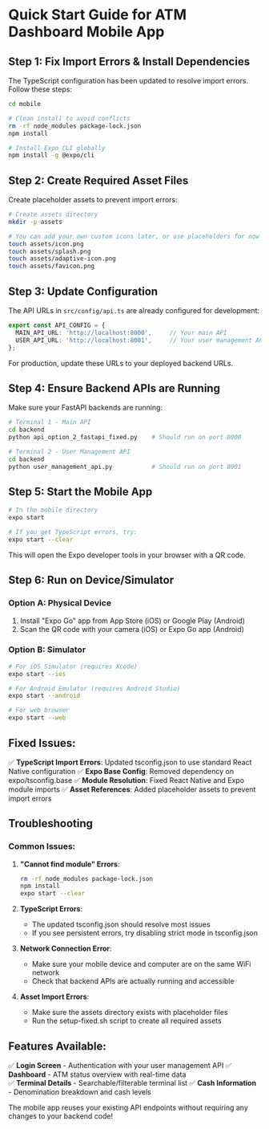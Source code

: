 # Quick Start Guide for ATM Dashboard Mobile App

## Step 1: Fix Import Errors & Install Dependencies

The TypeScript configuration has been updated to resolve import errors. Follow these steps:

```bash
cd mobile

# Clean install to avoid conflicts
rm -rf node_modules package-lock.json
npm install

# Install Expo CLI globally
npm install -g @expo/cli
```

## Step 2: Create Required Asset Files

Create placeholder assets to prevent import errors:

```bash
# Create assets directory
mkdir -p assets

# You can add your own custom icons later, or use placeholders for now
touch assets/icon.png
touch assets/splash.png  
touch assets/adaptive-icon.png
touch assets/favicon.png
```

## Step 3: Update Configuration

The API URLs in `src/config/api.ts` are already configured for development:

```typescript
export const API_CONFIG = {
  MAIN_API_URL: 'http://localhost:8000',     // Your main API
  USER_API_URL: 'http://localhost:8001',     // Your user management API
};
```

For production, update these URLs to your deployed backend URLs.

## Step 4: Ensure Backend APIs are Running

Make sure your FastAPI backends are running:

```bash
# Terminal 1 - Main API
cd backend
python api_option_2_fastapi_fixed.py    # Should run on port 8000

# Terminal 2 - User Management API  
cd backend
python user_management_api.py           # Should run on port 8001
```

## Step 5: Start the Mobile App

```bash
# In the mobile directory
expo start

# If you get TypeScript errors, try:
expo start --clear
```

This will open the Expo developer tools in your browser with a QR code.

## Step 6: Run on Device/Simulator

### Option A: Physical Device
1. Install "Expo Go" app from App Store (iOS) or Google Play (Android)
2. Scan the QR code with your camera (iOS) or Expo Go app (Android)

### Option B: Simulator
```bash
# For iOS Simulator (requires Xcode)
expo start --ios

# For Android Emulator (requires Android Studio)
expo start --android

# For web browser
expo start --web
```

## Fixed Issues:

✅ **TypeScript Import Errors**: Updated tsconfig.json to use standard React Native configuration
✅ **Expo Base Config**: Removed dependency on expo/tsconfig.base
✅ **Module Resolution**: Fixed React Native and Expo module imports
✅ **Asset References**: Added placeholder assets to prevent import errors

## Troubleshooting

### Common Issues:

1. **"Cannot find module" Errors**: 
   ```bash
   rm -rf node_modules package-lock.json
   npm install
   expo start --clear
   ```

2. **TypeScript Errors**: 
   - The updated tsconfig.json should resolve most issues
   - If you see persistent errors, try disabling strict mode in tsconfig.json

3. **Network Connection Error**: 
   - Make sure your mobile device and computer are on the same WiFi network
   - Check that backend APIs are actually running and accessible

4. **Asset Import Errors**:
   - Make sure the assets directory exists with placeholder files
   - Run the setup-fixed.sh script to create all required assets

## Features Available:

✅ **Login Screen** - Authentication with your user management API
✅ **Dashboard** - ATM status overview with real-time data  
✅ **Terminal Details** - Searchable/filterable terminal list
✅ **Cash Information** - Denomination breakdown and cash levels

The mobile app reuses your existing API endpoints without requiring any changes to your backend code!
